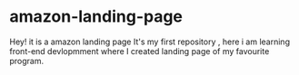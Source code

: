 # amazon-landing-page
Hey! it is a amazon landing page
It's my first repository , here i am learning front-end devlopmment where I created landing page of my favourite program.
